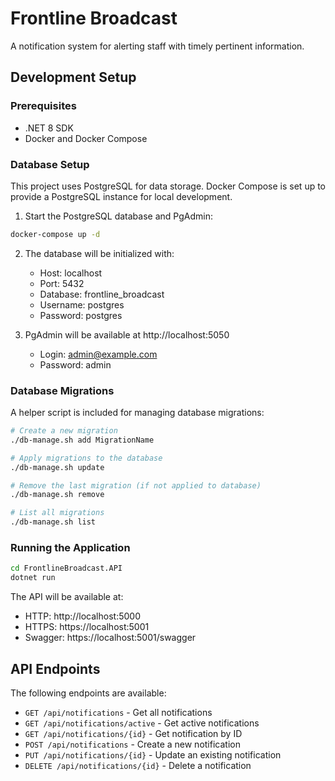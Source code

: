 # Frontline Broadcast

A notification system for alerting staff with timely pertinent information.

## Development Setup

### Prerequisites

- .NET 8 SDK
- Docker and Docker Compose

### Database Setup

This project uses PostgreSQL for data storage. Docker Compose is set up to provide a PostgreSQL instance for local development.

1. Start the PostgreSQL database and PgAdmin:

```bash
docker-compose up -d
```

2. The database will be initialized with:
   - Host: localhost
   - Port: 5432
   - Database: frontline_broadcast
   - Username: postgres
   - Password: postgres

3. PgAdmin will be available at http://localhost:5050
   - Login: admin@example.com
   - Password: admin

### Database Migrations

A helper script is included for managing database migrations:

```bash
# Create a new migration
./db-manage.sh add MigrationName

# Apply migrations to the database
./db-manage.sh update

# Remove the last migration (if not applied to database)
./db-manage.sh remove

# List all migrations
./db-manage.sh list
```

### Running the Application

```bash
cd FrontlineBroadcast.API
dotnet run
```

The API will be available at:
- HTTP: http://localhost:5000
- HTTPS: https://localhost:5001
- Swagger: https://localhost:5001/swagger

## API Endpoints

The following endpoints are available:

- `GET /api/notifications` - Get all notifications
- `GET /api/notifications/active` - Get active notifications
- `GET /api/notifications/{id}` - Get notification by ID
- `POST /api/notifications` - Create a new notification
- `PUT /api/notifications/{id}` - Update an existing notification
- `DELETE /api/notifications/{id}` - Delete a notification
